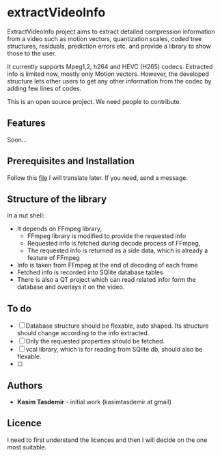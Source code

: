 # extractVideoInfo
ExtractVideoInfo project aims to extract detailed compression information from a video such as motion vectors, quantization scales, coded tree structures, residuals, prediction errors etc. and provide a library to show those to the user. 

It currently supports Mpeg1,2, h264 and HEVC (H265) codecs. Extracted info is limited now, mostly only Motion vectors. However, the developed structure lets other users to get any other information from the codec by adding few lines of codes.

This is an open source project. We need people to contribute.

## Features
Soon...

## Prerequisites and Installation
Follow this [file](https://docs.google.com/document/d/1JhjbeEjnyoMA81fCONBkKB67RoKaeoZ4VYfdGhpFM44/edit?usp=sharing) I will translate later. If you need, send a message.

## Structure of the library
In a nut shell: 
* It depends on FFmpeg library,
  * FFmpeg library is modified to provide the requested info
  * Requested info is fetched during decode process of FFmpeg,
  * The requested info is returned as a side data, which is already a feature of FFmpeg
* Info is taken from FFmpeg at the end of decoding of each frame
* Fetched info is recorded into SQlite database tables
* There is also a QT project which can read related infor form the database and overlays it on the video.

## To do
- [ ] Database structure should be flexable, auto shaped. Its structure should change according to the info extracted.
- [ ] Only the requested properties should be fetched.
- [ ] vcal library, which is for reading from SQlite db, should also be flexable.
- [ ] 

## Authors
* **Kasim Tasdemir** - initial work (kasimtasdemir at gmail)

## Licence
I need to first understand the licences and then I will decide on the one most suitable.

